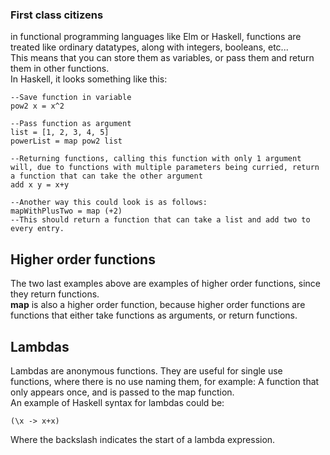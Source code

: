 ### First class citizens

in functional programming languages like Elm or Haskell, functions are treated like ordinary datatypes, along with integers, booleans, etc...  
This means that you can store them as variables, or pass them and return them in other functions.  
In Haskell, it looks something like this:  
```
--Save function in variable
pow2 x = x^2

--Pass function as argument
list = [1, 2, 3, 4, 5]
powerList = map pow2 list

--Returning functions, calling this function with only 1 argument will, due to functions with multiple parameters being curried, return a function that can take the other argument
add x y = x+y

--Another way this could look is as follows:
mapWithPlusTwo = map (+2)
--This should return a function that can take a list and add two to every entry.

```  

## Higher order functions
The two last examples above are examples of higher order functions, since they return functions.  
**map** is also a higher order function, because higher order functions are functions that either take functions as arguments, or return functions.

## Lambdas
Lambdas are anonymous functions. They are useful for single use functions, where there is no use naming them, for example: A function that only appears once, and is passed to the map function.  
An example of Haskell syntax for lambdas could be:
```
(\x -> x+x)
```  
Where the backslash indicates the start of a lambda expression.
